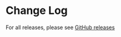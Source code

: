 # Change Log

For all releases, please see [GitHub releases](https://github.com/babylonhealth/orbit-mvi/releases)
